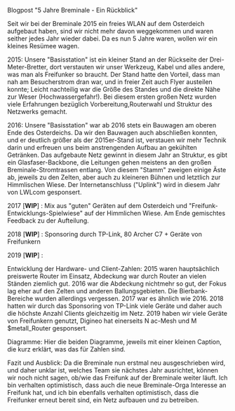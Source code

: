 Blogpost "5 Jahre Breminale - Ein Rückblick"


Seit wir bei der Breminale 2015 ein freies WLAN auf dem Osterdeich aufgebaut haben, sind wir
nicht mehr davon weggekommen und waren seither jedes Jahr wieder dabei.
Da es nun 5 Jahre waren, wollen wir ein kleines Re­sü­mee wagen.

2015: Unsere "Basisstation" ist ein kleiner Stand an der Rückseite der Drei-Meter-Bretter,
dort verstauten wir unser Werkzeug, Kabel und alles andere, was man als Freifunker so braucht.
Der Stand hatte den Vorteil, dass man nah am Besucherstrom dran war, und in freier Zeit
auch Flyer austeilen konnte;
Leicht nachteilig war die Größe des Standes und die direkte Nähe zur Weser (Hochwassergefahr!).
Bei diesem ersten großen Netz wurden viele Erfahrungen bezüglich Vorbereitung,Routerwahl und
Struktur des Netzwerks gemacht.

2016: Unsere "Basisstation" war ab 2016 stets ein Bauwagen am oberen Ende des Osterdeichs.
Da wir den Bauwagen auch abschließen konnten, und er deutlich größer als der 2015er-Stand ist,
verstauen wir mehr Technik darin und erfreuen uns beim anstrengenden Aufbau an gekühlten Getränken.
Das aufgebaute Netz gewinnt in diesem Jahr an Struktur, es gibt ein Glasfaser-Backbone, die
Leitungen gehen meistens an den großen Breminale-Stromtrassen entlang. Von diesem
"Stamm" zweigen einige Äste ab, jeweils zu den Zelten, aber auch zu kleineren Bühnen und
letztlich zur Himmlischen Wiese. Der Internetanschluss ("Uplink") wird in diesem Jahr von LWLcom
gesponsert.

2017 [**WIP**] : Mix aus "guten" Geräten auf dem Osterdeich und "Freifunk-Entwicklungs-Spielwiese" auf der
Himmlichen Wiese. Am Ende gemischtes Feedback zu der Aufteilung.

2018 [**WIP**] : Sponsoring durch TP-Link, 80 Archer C7 + Geräte von Freifunkern

2019 [**WIP**] :

Entwicklung der Hardware- und Client-Zahlen:
2015 waren hauptsächlich preiswerte Router im Einsatz, Abdeckung war durch Router an
vielen Ständen ziemlich gut.
2016 war die Abdeckung nichtmehr so gut, der Fokus lag eher auf den Zelten und anderen Ballungsgebieten.
Die Bierbank-Bereiche wurden allerdings vergessen.
2017 war es ähnlich wie 2016.
2018 hatten wir durch das Sponsoring von TP-Link viele Geräte und daher
auch die höchste Anzahl Clients gleichzeitig im Netz.
2019 haben wir viele Geräte von Freifunkern genutzt, Digineo hat einerseits N ac-Mesh und M $metall_Router
gesponsert.

Diagramme:
Hier die beiden Diagramme, jeweils mit einer kleinen Caption, die kurz erklärt, was das für Zahlen sind.


Fazit und Ausblick:
Da die Breminale nun erstmal neu ausgeschrieben wird, und daher unklar ist,
welches Team sie nächstes Jahr ausrichtet, können wir noch nicht sagen, ob/wie das Freifunk
auf der Breminale weiter läuft.
Ich bin verhalten optimistisch, dass auch die neue Breminale-Orga Interesse an Freifunk hat,
und ich bin ebenfalls verhalten optimistisch, dass die Freifunker erneut bereit sind,
ein Netz aufbauen und zu betreiben.  
